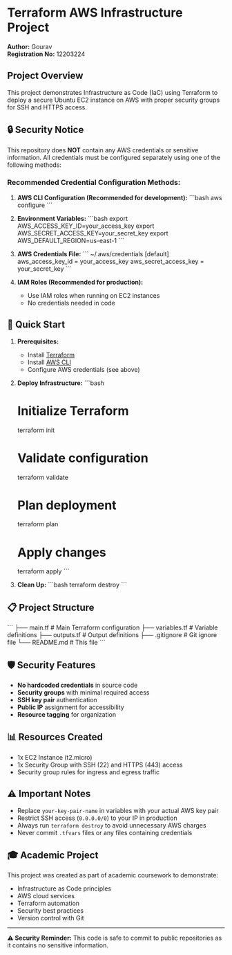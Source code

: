 # Terraform AWS Infrastructure Project

**Author:** Gourav  
**Registration No:** 12203224

## Project Overview

This project demonstrates Infrastructure as Code (IaC) using Terraform to deploy a secure Ubuntu EC2 instance on AWS with proper security groups for SSH and HTTPS access.

## 🔒 Security Notice

This repository does **NOT** contain any AWS credentials or sensitive information. All credentials must be configured separately using one of the following methods:

### Recommended Credential Configuration Methods:

1. **AWS CLI Configuration (Recommended for development):**
   \`\`\`bash
   aws configure
   \`\`\`


2. **Environment Variables:**
   \`\`\`bash
   export AWS_ACCESS_KEY_ID=your_access_key
   export AWS_SECRET_ACCESS_KEY=your_secret_key
   export AWS_DEFAULT_REGION=us-east-1
   \`\`\`

3. **AWS Credentials File:**
   \`\`\`
   ~/.aws/credentials
   [default]
   aws_access_key_id = your_access_key
   aws_secret_access_key = your_secret_key
   \`\`\`

4. **IAM Roles (Recommended for production):**
   - Use IAM roles when running on EC2 instances
   - No credentials needed in code

## 🚀 Quick Start

1. **Prerequisites:**
   - Install [Terraform](https://www.terraform.io/downloads.html)
   - Install [AWS CLI](https://aws.amazon.com/cli/)
   - Configure AWS credentials (see above)

2. **Deploy Infrastructure:**
   \`\`\`bash
   # Initialize Terraform
   terraform init
   
   # Validate configuration
   terraform validate
   
   # Plan deployment
   terraform plan
   
   # Apply changes
   terraform apply
   \`\`\`

3. **Clean Up:**
   \`\`\`bash
   terraform destroy
   \`\`\`

## 📋 Project Structure

\`\`\`
├── main.tf              # Main Terraform configuration
├── variables.tf         # Variable definitions
├── outputs.tf          # Output definitions
├── .gitignore          # Git ignore file
└── README.md           # This file
\`\`\`

## 🛡️ Security Features

- **No hardcoded credentials** in source code
- **Security groups** with minimal required access
- **SSH key pair** authentication
- **Public IP** assignment for accessibility
- **Resource tagging** for organization

## 📊 Resources Created

- 1x EC2 Instance (t2.micro)
- 1x Security Group with SSH (22) and HTTPS (443) access
- Security group rules for ingress and egress traffic

## ⚠️ Important Notes

- Replace `your-key-pair-name` in variables with your actual AWS key pair
- Restrict SSH access (`0.0.0.0/0`) to your IP in production
- Always run `terraform destroy` to avoid unnecessary AWS charges
- Never commit `.tfvars` files or any files containing credentials

## 🎓 Academic Project

This project was created as part of academic coursework to demonstrate:
- Infrastructure as Code principles
- AWS cloud services
- Terraform automation
- Security best practices
- Version control with Git

---

**⚠️ Security Reminder:** This code is safe to commit to public repositories as it contains no sensitive information.
